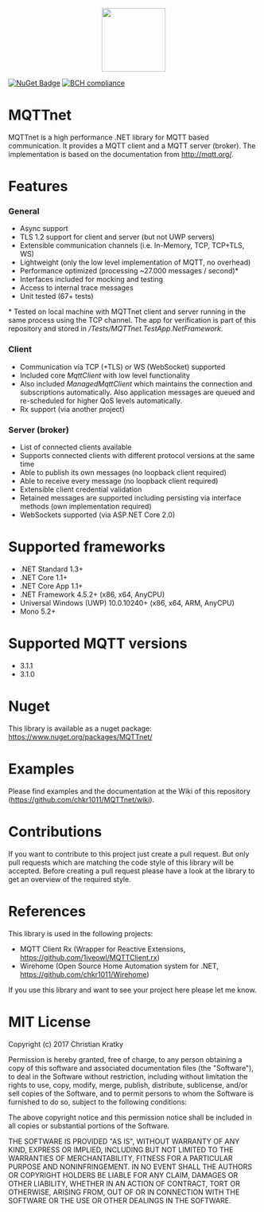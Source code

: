 <p align="center">
<img src="https://github.com/chkr1011/MQTTnet/blob/master/Images/Logo_128x128.png?raw=true" width="128">
</p>

[![NuGet Badge](https://buildstats.info/nuget/MQTTnet)](https://www.nuget.org/packages/MQTTnet)
[![BCH compliance](https://bettercodehub.com/edge/badge/chkr1011/MQTTnet?branch=master)](https://bettercodehub.com/)

# MQTTnet
MQTTnet is a high performance .NET library for MQTT based communication. It provides a MQTT client and a MQTT server (broker). The implementation is based on the documentation from http://mqtt.org/.

# Features

### General
* Async support
* TLS 1.2 support for client and server (but not UWP servers)
* Extensible communication channels (i.e. In-Memory, TCP, TCP+TLS, WS)
* Lightweight (only the low level implementation of MQTT, no overhead)
* Performance optimized (processing ~27.000 messages / second)*
* Interfaces included for mocking and testing
* Access to internal trace messages
* Unit tested (67+ tests)

\* Tested on local machine with MQTTnet client and server running in the same process using the TCP channel. The app for verification is part of this repository and stored in _/Tests/MQTTnet.TestApp.NetFramework_.

### Client
* Communication via TCP (+TLS) or WS (WebSocket) supported
* Included core _MqttClient_ with low level functionality
* Also included _ManagedMqttClient_ which maintains the connection and subscriptions automatically. Also application messages are queued and re-scheduled for higher QoS levels automatically.
* Rx support (via another project)

### Server (broker)
* List of connected clients available
* Supports connected clients with different protocol versions at the same time
* Able to publish its own messages (no loopback client required)
* Able to receive every message (no loopback client required)
* Extensible client credential validation
* Retained messages are supported including persisting via interface methods (own implementation required)
* WebSockets supported (via ASP.NET Core 2.0)

# Supported frameworks
* .NET Standard 1.3+
* .NET Core 1.1+
* .NET Core App 1.1+
* .NET Framework 4.5.2+ (x86, x64, AnyCPU)
* Universal Windows (UWP) 10.0.10240+ (x86, x64, ARM, AnyCPU)
* Mono 5.2+

# Supported MQTT versions
* 3.1.1
* 3.1.0

# Nuget
This library is available as a nuget package: https://www.nuget.org/packages/MQTTnet/

# Examples
Please find examples and the documentation at the Wiki of this repository (https://github.com/chkr1011/MQTTnet/wiki).

# Contributions
If you want to contribute to this project just create a pull request. But only pull requests which are matching the code style of this library will be accepted. Before creating a pull request please have a look at the library to get an overview of the required style.

# References
This library is used in the following projects:

* MQTT Client Rx (Wrapper for Reactive Extensions, https://github.com/1iveowl/MQTTClient.rx)
* Wirehome (Open Source Home Automation system for .NET, https://github.com/chkr1011/Wirehome)

If you use this library and want to see your project here please let me know.

# MIT License

Copyright (c) 2017 Christian Kratky

Permission is hereby granted, free of charge, to any person obtaining a copy
of this software and associated documentation files (the "Software"), to deal
in the Software without restriction, including without limitation the rights
to use, copy, modify, merge, publish, distribute, sublicense, and/or sell
copies of the Software, and to permit persons to whom the Software is
furnished to do so, subject to the following conditions:

The above copyright notice and this permission notice shall be included in all
copies or substantial portions of the Software.

THE SOFTWARE IS PROVIDED "AS IS", WITHOUT WARRANTY OF ANY KIND, EXPRESS OR
IMPLIED, INCLUDING BUT NOT LIMITED TO THE WARRANTIES OF MERCHANTABILITY,
FITNESS FOR A PARTICULAR PURPOSE AND NONINFRINGEMENT. IN NO EVENT SHALL THE
AUTHORS OR COPYRIGHT HOLDERS BE LIABLE FOR ANY CLAIM, DAMAGES OR OTHER
LIABILITY, WHETHER IN AN ACTION OF CONTRACT, TORT OR OTHERWISE, ARISING FROM,
OUT OF OR IN CONNECTION WITH THE SOFTWARE OR THE USE OR OTHER DEALINGS IN THE
SOFTWARE.